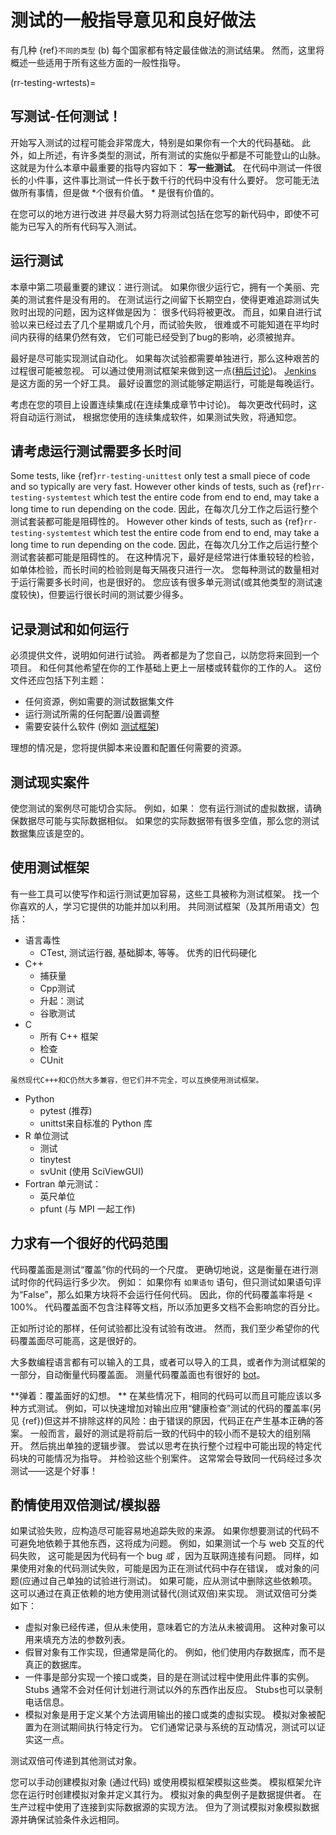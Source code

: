 <a name="General_guidance_and_good_practice_for_testing"></a>

# 测试的一般指导意见和良好做法

有几种 {ref}`不同的类型`<rr-testing-types-of-testing> (b) 每个国家都有特定最佳做法的测试结果。 然而，这里将概述一些适用于所有这些方面的一般性指导。

(rr-testing-wrtests)=
## 写测试-任何测试！

开始写入测试的过程可能会非常庞大，特别是如果你有一个大的代码基础。 此外，如上所述，有许多类型的测试，所有测试的实施似乎都是不可能登山的山脉。 这就是为什么本章中最重要的指导内容如下： **写一些测试**。 在代码中测试一件很长的小件事，这件事比测试一件长于数千行的代码中没有什么要好。 您可能无法做所有事情，但是做 *个很有价值。 * 是很有价值的。

在您可以的地方进行改进 并尽最大努力将测试包括在您写的新代码中，即使不可能为已写入的所有代码写入测试。

## 运行测试

本章中第二项最重要的建议：进行测试。 如果你很少运行它，拥有一个美丽、完美的测试套件是没有用的。 在测试运行之间留下长期空白，使得更难追踪测试失败时出现的问题，因为这样做是因为： 很多代码将被更改。 而且，如果自进行试验以来已经过去了几个星期或几个月，而试验失败， 很难或不可能知道在平均时间内获得的结果仍然有效， 它们可能已经受到了bug的影响，必须被抛弃。

最好是尽可能实现测试自动化。 如果每次试验都需要单独进行，那么这种艰苦的过程很可能被忽视。 可以通过使用测试框架来做到这一点([稍后讨论](#use-a-testing-framework))。 [Jenkins](https://jenkins.io) 是这方面的另一个好工具。 最好设置您的测试能够定期运行，可能是每晚运行。

考虑在您的项目上设置连续集成(在连续集成章节中讨论)。 每次更改代码时，这将自动运行测试， 根据您使用的连续集成软件，如果测试失败，将通知您。

## 请考虑运行测试需要多长时间

Some tests, like {ref}`rr-testing-unittest` only test a small piece of code and so typically are very fast. However other kinds of tests, such as {ref}`rr-testing-systemtest` which test the entire code from end to end, may take a long time to run depending on the code. 因此，在每次几分工作之后运行整个测试套装都可能是阻碍性的。 However other kinds of tests, such as {ref}`rr-testing-systemtest` which test the entire code from end to end, may take a long time to run depending on the code. 因此，在每次几分工作之后运行整个测试套装都可能是阻碍性的。 在这种情况下，最好是经常进行体重较轻的检验，如单体检验，而长时间的检验则是每天隔夜只进行一次。 您每种测试的数量相对于运行需要多长时间，也是很好的。 您应该有很多单元测试(或其他类型的测试速度较快)，但要运行很长时间的测试要少得多。

## 记录测试和如何运行

必须提供文件，说明如何进行试验。 两者都是为了您自己，以防您将来回到一个项目。 和任何其他希望在你的工作基础上更上一层楼或转载你的工作的人。 这份文件还应包括下列主题：

- 任何资源，例如需要的测试数据集文件
- 运行测试所需的任何配置/设置调整
- 需要安装什么软件 (例如 [测试框架](#use-a-testing-framework))

理想的情况是，您将提供脚本来设置和配置任何需要的资源。

## 测试现实案件

使您测试的案例尽可能切合实际。 例如，如果： 您有运行测试的虚拟数据，请确保数据尽可能与实际数据相似。 如果您的实际数据带有很多空值，那么您的测试数据集应该是空的。

## 使用测试框架

有一些工具可以使写作和运行测试更加容易，这些工具被称为测试框架。 找一个你喜欢的人，学习它提供的功能并加以利用。 共同测试框架（及其所用语文）包括：

- 语言毒性
  - CTest, 测试运行器, 基础脚本, 等等。 优秀的旧代码硬化
- C++
  - 捕获量
  - Cpp测试
  - 升起：测试
  - 谷歌测试
- C
  - 所有 C++ 框架
  - 检查
  - CUnit
```{note}
虽然现代C+++和C仍然大多兼容，但它们并不完全，可以互换使用测试框架。
```
- Python
  - pytest (推荐)
  - unittst来自标准的 Python 库
- R 单位测试
  - 测试
  - tinytest
  - svUnit (使用 SciViewGUI)
- Fortran 单元测试：
  - 英尺单位
  - pfunt (与 MPI 一起工作)

## 力求有一个很好的代码范围

代码覆盖面是测试“覆盖”你的代码的一个尺度。 更确切地说，这是衡量在进行测试时你的代码运行多少次。 例如： 如果你有 `如果语句` 语句，但只测试如果语句评为“False”，那么如果方块将不会运行任何代码。 因此，你的代码覆盖率将是 < 100%。 代码覆盖面不包含注释等文档，所以添加更多文档不会影响您的百分比。

正如所讨论的那样，任何试验都比没有试验有改进。 然而，我们至少希望你的代码覆盖面尽可能高，这是很好的。

大多数编程语言都有可以输入的工具，或者可以导入的工具，或者作为测试框架的一部分，自动衡量代码覆盖面。 测量代码覆盖面也有很好的 [bot](https://codecov.io/)。

**弹着：覆盖面好的幻想。 ** 在某些情况下，相同的代码可以而且可能应该以多种方式测试。 例如，可以快速增加对输出应用“健康检查”测试的代码的覆盖率(另见 {ref})<rr-testing-challenges-difficult-quatify>但这并不排除这样的风险：由于错误的原因，代码正在产生基本正确的答案。 一般而言，最好的测试是将前后一致的代码中的较小而不是较大的组别隔开。 然后挑出单独的逻辑步骤。 尝试以思考在执行整个过程中可能出现的特定代码块的可能情况为指导。 并检验这些个别案件。 这常常会导致同一代码经过多次测试——这是个好事！

## 酌情使用双倍测试/模拟器

如果试验失败，应构造尽可能容易地追踪失败的来源。 如果你想要测试的代码不可避免地依赖于其他东西，这将成为问题。 例如，如果测试一个与 web 交互的代码失败， 这可能是因为代码有一个 bug *或* ，因为互联网连接有问题。 同样，如果使用对象的代码测试失败，可能是因为正在测试代码中存在错误， 或对象的问题(应通过自己单独的试验进行测试)。 如果可能，应从测试中删除这些依赖项。 这可以通过在真正依赖的地方使用测试替代(测试双倍)来实现。 测试双倍可分类如下：

- 虚拟对象已经传递，但从未使用，意味着它的方法从未被调用。 这种对象可以用来填充方法的参数列表。
- 假冒对象有工作实现，但通常是简化的。 例如，他们使用内存数据库，而不是真正的数据库。
- 一件事是部分实现一个接口或类，目的是在测试过程中使用此件事的实例。 Stubs 通常不会对任何计划进行测试以外的东西作出反应。 Stubs也可以录制电话信息。
- 模拟对象是用于定义某个方法调用输出的接口或类的虚拟实现。 模拟对象被配置为在测试期间执行特定行为。 它们通常记录与系统的互动情况，测试可以证实这一点。

测试双倍可传递到其他测试对象。

您可以手动创建模拟对象 (通过代码) 或使用模拟框架模拟这些类。 模拟框架允许您在运行时创建模拟对象并定义其行为。 模拟对象的典型例子是数据提供者。 在生产过程中使用了连接到实际数据源的实现方法。 但为了测试模拟对象模拟数据源并确保试验条件永远相同。
